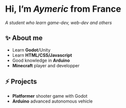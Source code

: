 # Hi, I’m *Aymeric* from France 
*A student who learn game-dev, web-dev and others*

## ✨ About me 
- Learn **Godot**/Unity
- Learn **HTML/CSS/Javascript**
- Good knowledge in **Arduino**
- **Minecraft** player and developper

## ⚡ Projects
- **Platformer** shooter game with Godot
- **Arduino** advanced autonomous vehicle

